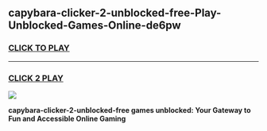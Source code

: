 
## capybara-clicker-2-unblocked-free-Play-Unblocked-Games-Online-de6pw
<h3>
<a href="https://premium76.site?title=capybara-clicker-2-unblocked-free&ref=25A">CLICK TO PLAY</a></h3>
<hr>

<h3>
<a href="https://premium76.site?title=capybara-clicker-2-unblocked-free&ref=25A">CLICK 2 PLAY</a>
  
</h3>

<a href="https://premium76.site?title=capybara-clicker-2-unblocked-free&ref=25A"><img src="https://clearcache.store/games.png"></a>


**capybara-clicker-2-unblocked-free games unblocked: Your Gateway to Fun and Accessible Online Gaming**
